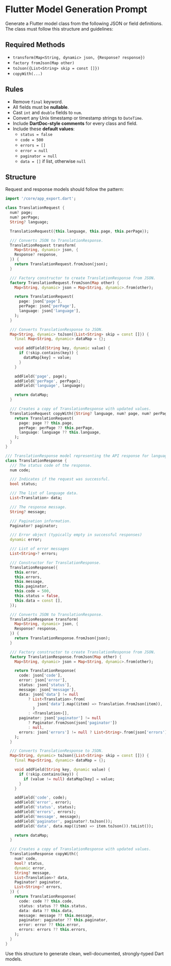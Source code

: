 
# Flutter Model Generation Prompt

Generate a Flutter model class from the following JSON or field definitions.  
The class must follow this structure and guidelines:

## Required Methods
- `transform(Map<String, dynamic> json, {Response? response})`
- `factory fromJson(Map other)`
- `toJson({List<String> skip = const []})`
- `copyWith(...)`

## Rules
- Remove `final` keyword.
- All fields must be **nullable**.
- Cast `int` and `double` fields to `num`.
- Convert any Unix timestamp or timestamp strings to `DateTime`.
- Include **DartDoc-style comments** for every class and field.
- Include these **default values**:
  - `status = false`
  - `code = 500`
  - `errors = []`
  - `error = null`
  - `paginator = null`
  - `data = []` if list, otherwise `null`

## Structure

Request and response models should follow the pattern:

```dart
import '/core/app_export.dart';

class TranslationRequest {
  num? page;
  num? perPage;
  String? language;

  TranslationRequest({this.language, this.page, this.perPage});

  /// Converts JSON to TranslationResponse.
  TranslationRequest transform(
    Map<String, dynamic> json, {
    Response? response,
  }) {
    return TranslationRequest.fromJson(json);
  }

  /// Factory constructor to create TranslationResponse from JSON.
  factory TranslationRequest.fromJson(Map other) {
    Map<String, dynamic> json = Map<String, dynamic>.from(other);

    return TranslationRequest(
      page: json['page'],
      perPage: json['perPage'],
      language: json['language'],
    );
  }

  /// Converts TranslationResponse to JSON.
  Map<String, dynamic> toJson({List<String> skip = const []}) {
    final Map<String, dynamic> dataMap = {};

    void addField(String key, dynamic value) {
      if (!skip.contains(key)) {
        dataMap[key] = value;
      }
    }

    addField('page', page);
    addField('perPage', perPage);
    addField('language', language);

    return dataMap;
  }

  /// Creates a copy of TranslationResponse with updated values.
  TranslationRequest copyWith({String? language, num? page, num? perPage}) {
    return TranslationRequest(
      page: page ?? this.page,
      perPage: perPage ?? this.perPage,
      language: language ?? this.language,
    );
  }
}

/// TranslationResponse model representing the API response for languages.
class TranslationResponse {
  /// The status code of the response.
  num code;

  /// Indicates if the request was successful.
  bool status;

  /// The list of language data.
  List<Translation> data;

  /// The response message.
  String? message;

  /// Pagination information.
  Paginator? paginator;

  /// Error object (typically empty in successful responses)
  dynamic error;

  /// List of error messages
  List<String>? errors;

  /// Constructor for TranslationResponse.
  TranslationResponse({
    this.error,
    this.errors,
    this.message,
    this.paginator,
    this.code = 500,
    this.status = false,
    this.data = const [],
  });

  /// Converts JSON to TranslationResponse.
  TranslationResponse transform(
    Map<String, dynamic> json, {
    Response? response,
  }) {
    return TranslationResponse.fromJson(json);
  }

  /// Factory constructor to create TranslationResponse from JSON.
  factory TranslationResponse.fromJson(Map other) {
    Map<String, dynamic> json = Map<String, dynamic>.from(other);

    return TranslationResponse(
      code: json['code'],
      error: json['error'],
      status: json['status'],
      message: json['message'],
      data: json['data'] != null
          ? List<Translation>.from(
              json['data'].map((item) => Translation.fromJson(item)),
            )
          : <Translation>[],
      paginator: json['paginator'] != null
          ? Paginator.fromJson(json['paginator'])
          : null,
      errors: json['errors'] != null ? List<String>.from(json['errors']) : null,
    );
  }

  /// Converts TranslationResponse to JSON.
  Map<String, dynamic> toJson({List<String> skip = const []}) {
    final Map<String, dynamic> dataMap = {};

    void addField(String key, dynamic value) {
      if (!skip.contains(key)) {
        if (value != null) dataMap[key] = value;
      }
    }

    addField('code', code);
    addField('error', error);
    addField('status', status);
    addField('errors', errors);
    addField('message', message);
    addField('paginator', paginator?.toJson());
    addField('data', data.map((item) => item.toJson()).toList());

    return dataMap;
  }

  /// Creates a copy of TranslationResponse with updated values.
  TranslationResponse copyWith({
    num? code,
    bool? status,
    dynamic error,
    String? message,
    List<Translation>? data,
    Paginator? paginator,
    List<String>? errors,
  }) {
    return TranslationResponse(
      code: code ?? this.code,
      status: status ?? this.status,
      data: data ?? this.data,
      message: message ?? this.message,
      paginator: paginator ?? this.paginator,
      error: error ?? this.error,
      errors: errors ?? this.errors,
    );
  }
}

```

Use this structure to generate clean, well-documented, strongly-typed Dart models.

